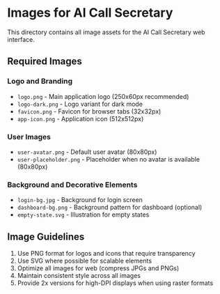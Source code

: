 # Images for AI Call Secretary

This directory contains all image assets for the AI Call Secretary web interface.

## Required Images

### Logo and Branding
- `logo.png` - Main application logo (250x60px recommended)
- `logo-dark.png` - Logo variant for dark mode
- `favicon.png` - Favicon for browser tabs (32x32px)
- `app-icon.png` - Application icon (512x512px)

### User Images
- `user-avatar.png` - Default user avatar (80x80px)
- `user-placeholder.png` - Placeholder when no avatar is available (80x80px)

### Background and Decorative Elements
- `login-bg.jpg` - Background for login screen
- `dashboard-bg.png` - Background pattern for dashboard (optional)
- `empty-state.svg` - Illustration for empty states

## Image Guidelines

1. Use PNG format for logos and icons that require transparency
2. Use SVG where possible for scalable elements
3. Optimize all images for web (compress JPGs and PNGs)
4. Maintain consistent style across all images
5. Provide 2x versions for high-DPI displays when using raster formats